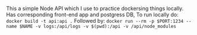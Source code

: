 This a simple Node API which I use to practice dockersing things locally. Has corresponding front-end app and postgress DB,
To run locally do:
`docker build -t api:api .`
Followed by:
`docker run --rm -p $PORT:1234 --name $NAME -v logs:/api/logs -v $(pwd):/api -v /api/node_modules`
